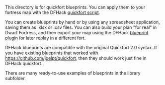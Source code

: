 This directory is for quickfort blueprints. You can apply them to your fortress
map with the DFHack
[quickfort script](https://docs.dfhack.org/en/stable/docs/_auto/base.html#quickfort).

You can create blueprints by hand or by using any spreadsheet application,
saving them as .xlsx or .csv files. You can also build your plan "for real" in
Dwarf Fortress, and then export your map using the DFHack
[blueprint plugin](https://docs.dfhack.org/en/stable/docs/Plugins.html#blueprint)
for later replay in a different fort.

DFHack blueprints are compatible with the original Quickfort 2.0 syntax. If you
have existing blueprints that worked with https://github.com/joelpt/quickfort,
then they should work just fine in DFHack quickfort.

There are many ready-to-use examples of blueprints in the library subfolder.
